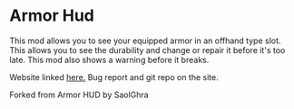 # Armor Hud

This mod allows you to see your equipped armor in an offhand type slot. This allows you to see the durability and change or repair it before it's too late. This mod also shows a warning before it breaks. 

Website linked [here.](https://sites.google.com/view/armor-hud/ "Armor HUD")
Bug report and git repo on the site.

Forked from Armor HUD by SaolGhra


